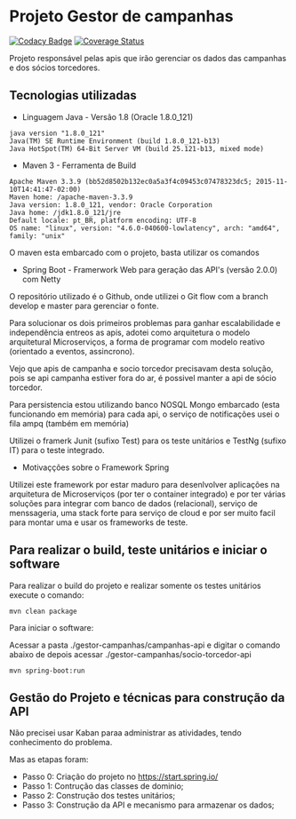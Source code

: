 # Projeto Gestor de campanhas

[![Codacy Badge](https://api.codacy.com/project/badge/Grade/24755ef707014807b75950e4aa23141d)](https://www.codacy.com/app/ander-f-silva/missao-marte?utm_source=github.com&amp;utm_medium=referral&amp;utm_content=ander-f-silva/missao-marte&amp;utm_campaign=Badge_Grade)
[![Coverage Status](https://coveralls.io/repos/github/ander-f-silva/gestor-campanhas/badge.svg?branch=master)](https://coveralls.io/github/ander-f-silva/gestor-campanhas?branch=master)

Projeto responsável pelas apis que irão gerenciar os dados das campanhas e dos sócios torcedores.

## Tecnologias utilizadas

* Linguagem Java - Versão 1.8 (Oracle 1.8.0_121)

```
java version "1.8.0_121"
Java(TM) SE Runtime Environment (build 1.8.0_121-b13)
Java HotSpot(TM) 64-Bit Server VM (build 25.121-b13, mixed mode)
```

* Maven 3 - Ferramenta de Build

```
Apache Maven 3.3.9 (bb52d8502b132ec0a5a3f4c09453c07478323dc5; 2015-11-10T14:41:47-02:00)
Maven home: /apache-maven-3.3.9
Java version: 1.8.0_121, vendor: Oracle Corporation
Java home: /jdk1.8.0_121/jre
Default locale: pt_BR, platform encoding: UTF-8
OS name: "linux", version: "4.6.0-040600-lowlatency", arch: "amd64", family: "unix"
```

O maven esta embarcado com o projeto, basta utilizar os comandos 

* Spring Boot - Framerwork Web para geração das API's (versão 2.0.0) com Netty

O repositório utilizado é o Github, onde utilizei o Git flow com a branch develop e master para gerenciar o fonte.

Para solucionar os dois primeiros problemas para ganhar escalabilidade e independência entreos as apis, adotei como arquitetura
o modelo arquitetural Microserviços, a forma de programar com modelo reativo (orientado a eventos, assincrono).

Vejo que apis de campanha e socio torcedor precisavam desta solução, pois se api campanha estiver fora do ar, é possivel manter a api 
de sócio torcedor.

Para persistencia estou utilizando banco NOSQL Mongo embarcado (esta funcionando em memória) para cada api, 
o serviço de notificações usei o fila ampq (também em memória)

Utilizei o framerk Junit (sufixo Test) para os teste unitários e TestNg (sufixo IT) para o teste integrado.


* Motivaçções sobre o Framework Spring

Utilizei este framework por estar maduro para desenlvolver aplicações na arquitetura de Microserviços (por ter o container integrado)
e por ter várias soluções para integrar com banco de dados (relacional), serviço de menssageria, uma stack forte para serviço de cloud e 
por ser muito facil para montar uma e usar os frameworks de teste.

## Para realizar o build, teste unitários e iniciar o software

Para realizar o build do projeto e realizar somente os testes unitários execute o comando:

```
mvn clean package
```

Para iniciar o software: 

Acessar a pasta ./gestor-campanhas/campanhas-api e digitar o comando abaixo de depois acessar
./gestor-campanhas/socio-torcedor-api


``` 
mvn spring-boot:run
```

## Gestão do Projeto e técnicas para construção da API

Não precisei usar Kaban paraa administrar as atividades, tendo conhecimento do problema.

Mas as etapas foram:

* Passo 0: Criação do projeto no https://start.spring.io/
* Passo 1: Contrução das classes de dominio;
* Passo 2: Construção dos testes unitários;
* Passo 3: Construção da API e mecanismo para armazenar os dados;
